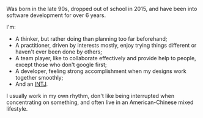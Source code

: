 Was born in the late 90s, dropped out of school in 2015, and have been into software development for over 6 years.

I'm:

- A thinker, but rather doing than planning too far beforehand;
- A practitioner, driven by interests mostly, enjoy trying things different or haven't ever been done by others;
- A team player, like to collaborate effectively and provide help to people, except those who don't google first;
- A developer, feeling strong accomplishment when my designs work together smoothly;
- And an [INTJ](https://www.16personalities.com/intj-personality).

I usually work in my own rhythm, don't like being interrupted when concentrating on something, and often live in an American-Chinese mixed lifestyle.
